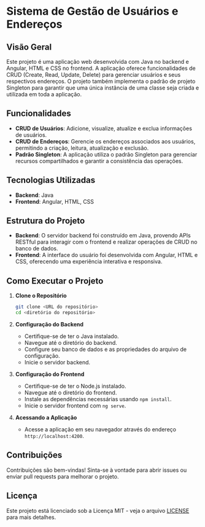 # Sistema de Gestão de Usuários e Endereços

## Visão Geral

Este projeto é uma aplicação web desenvolvida com Java no backend e Angular, HTML e CSS no frontend. A aplicação oferece funcionalidades de CRUD (Create, Read, Update, Delete) para gerenciar usuários e seus respectivos endereços. O projeto também implementa o padrão de projeto Singleton para garantir que uma única instância de uma classe seja criada e utilizada em toda a aplicação.

## Funcionalidades

- **CRUD de Usuários**: Adicione, visualize, atualize e exclua informações de usuários.
- **CRUD de Endereços**: Gerencie os endereços associados aos usuários, permitindo a criação, leitura, atualização e exclusão.
- **Padrão Singleton**: A aplicação utiliza o padrão Singleton para gerenciar recursos compartilhados e garantir a consistência das operações.

## Tecnologias Utilizadas

- **Backend**: Java
- **Frontend**: Angular, HTML, CSS

## Estrutura do Projeto

- **Backend**: O servidor backend foi construído em Java, provendo APIs RESTful para interagir com o frontend e realizar operações de CRUD no banco de dados.
- **Frontend**: A interface do usuário foi desenvolvida com Angular, HTML e CSS, oferecendo uma experiência interativa e responsiva.

## Como Executar o Projeto

1. **Clone o Repositório**

    ```bash
    git clone <URL do repositório>
    cd <diretório do repositório>
    ```

2. **Configuração do Backend**

    - Certifique-se de ter o Java instalado.
    - Navegue até o diretório do backend.
    - Configure seu banco de dados e as propriedades do arquivo de configuração.
    - Inicie o servidor backend.

3. **Configuração do Frontend**

    - Certifique-se de ter o Node.js instalado.
    - Navegue até o diretório do frontend.
    - Instale as dependências necessárias usando `npm install`.
    - Inicie o servidor frontend com `ng serve`.

4. **Acessando a Aplicação**

    - Acesse a aplicação em seu navegador através do endereço `http://localhost:4200`.

## Contribuições

Contribuições são bem-vindas! Sinta-se à vontade para abrir issues ou enviar pull requests para melhorar o projeto.

## Licença

Este projeto está licenciado sob a Licença MIT - veja o arquivo [LICENSE](LICENSE) para mais detalhes.
